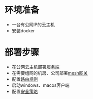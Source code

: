 # 环境准备

- 一台有公网IP的云主机
- 安装docker

# 部署步骤

- 在公网云主机部署[服务端](/doc/deploy/server.md)
- 在需要组网的机房、公司部署[mesh网关](/doc/deploy/mesh.md)
- 配置[路由规则](/doc/deploy/route.md)
- 启动windows、macos客户端
- 配置[安全策略](/doc/deploy/rule.md)
